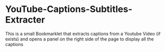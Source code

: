 # YouTube-Captions-Subtitles-Extracter
This is a small Bookmarklet that extracts captions from a Youtube Video (if exists) and opens a panel on the  right side of the page to display all the captions
